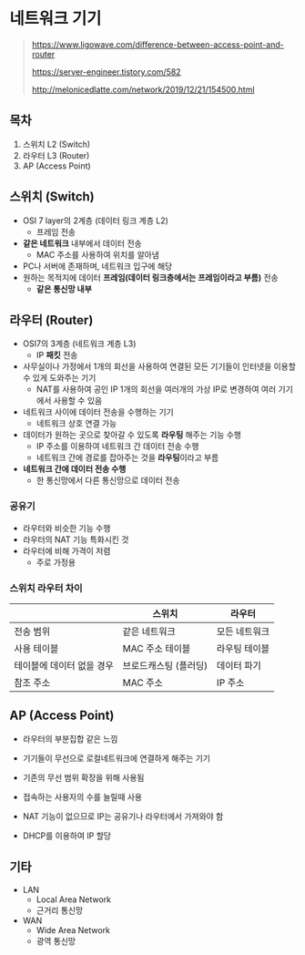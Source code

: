 # 네트워크 기기

> https://www.ligowave.com/difference-between-access-point-and-router
>
> https://server-engineer.tistory.com/582
>
> http://melonicedlatte.com/network/2019/12/21/154500.html

## 목차

1. 스위치 L2 (Switch)
2. 라우터 L3 (Router)
3. AP (Access Point)



## 스위치 (Switch)

- OSI 7 layer의 2계층 (데이터 링크 계층 L2)
  - 프레임 전송
- **같은 네트워크** 내부에서 데이터 전송
  - MAC 주소를 사용하여 위치를 알아냄
- PC나 서버에 존재하며, 네트워크 입구에 해당
- 원하는 목적지에 데이터 **프레임(데이터 링크층에서는 프레임이라고 부름)** 전송
  - **같은 통신망 내부**



## 라우터 (Router)

- OSI7의 3계층 (네트워크 계층 L3)
  - IP **패킷** 전송
- 사무실이나 가정에서 1개의 회선을 사용하여 연결된 모든 기기들이 인터넷을 이용할 수 있게 도와주는 기기
  - NAT를 사용하여 공인 IP 1개의 회선을 여러개의 가상 IP로 변경하여 여러 기기에서 사용할 수 있음
- 네트워크 사이에 데이터 전송을 수행하는 기기
  - 네트워크 상호 연결 가능
- 데이터가 원하는 곳으로 찾아갈 수 있도록 **라우팅** 해주는 기능 수행
  - IP 주소를 이용하여 네트워크 간 데이터 전송 수행
  - 네트워크 간에 경로를 잡아주는 것을 **라우팅**이라고 부름
- **네트워크 간에 데이터 전송 수행**
  - 한 통신망에서 다른 통신망으로 데이터 전송

### 공유기

- 라우터와 비슷한 기능 수행
- 라우터의 NAT 기능 특화시킨 것
- 라우터에 비해 가격이 저렴
  - 주로 가정용



### 스위치 라우터 차이

|                           | 스위치                | 라우터        |
| ------------------------- | --------------------- | ------------- |
| 전송 범위                 | 같은 네트워크         | 모든 네트워크 |
| 사용 테이블               | MAC 주소 테이블       | 라우팅 테이블 |
| 테이블에 데이터 없을 경우 | 브로드캐스팅 (플러딩) | 데이터 파기   |
| 참조 주소                 | MAC 주소              | IP 주소       |



## AP (Access Point)

- 라우터의 부분집합 같은 느낌
- 기기들이 무선으로 로컬네트워크에 연결하게 해주는 기기
- 기존의 무선 범위 확장을 위해 사용됨
- 접속하는 사용자의 수를 늘릴때 사용

- NAT 기능이 없으므로 IP는 공유기나 라우터에서 가져와야 함
- DHCP를 이용하여 IP 할당



## 기타

- LAN
  - Local Area Network
  - 근거리 통신망
- WAN
  - Wide Area Network
  - 광역 통신망